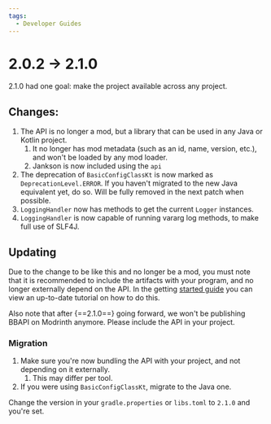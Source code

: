 ```yaml
---
tags:
  - Developer Guides
---
```

# 2.0.2 -> 2.1.0

2.1.0 had one goal: make the project available across any project.

## Changes:
1. The API is no longer a mod, but a library that can be used in any Java or Kotlin project.
    1. It no longer has mod metadata (such as an id, name, version, etc.), and won't be loaded by any mod loader.
    2. Jankson is now included using the `api` 
2. The deprecation of `BasicConfigClassKt` is now marked as `DeprecationLevel.ERROR`. If you haven't migrated to the new Java equivalent yet, do so. Will be fully removed in the next patch when possible.
3. `LoggingHandler` now has methods to get the current `Logger` instances.
4. `LoggingHandler` is now capable of running vararg log methods, to make full use of SLF4J.

## Updating
Due to the change to be like this and no longer be a mod, you must note that it is recommended to include the artifacts 
with your program, and no longer externally depend on the API. In the getting [started guide](index.md) you can view an 
up-to-date tutorial on how to do this.

Also note that after {==2.1.0==} going forward, we won't be publishing BBAPI on Modrinth anymore. Please include the API in your project.

### Migration
1. Make sure you're now bundling the API with your project, and not depending on it externally.
   1. This may differ per tool.
2. If you were using `BasicConfigClassKt`, migrate to the Java one.

Change the version in your `gradle.properties` or `libs.toml` to `2.1.0` and you're set.
